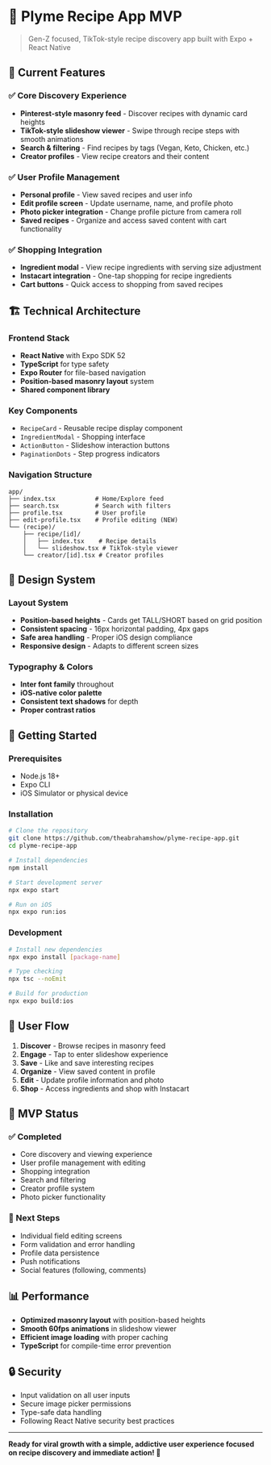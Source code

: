 # 🍳 Plyme Recipe App MVP

> Gen-Z focused, TikTok-style recipe discovery app built with Expo + React Native

## 🎯 Current Features

### ✅ **Core Discovery Experience**
- **Pinterest-style masonry feed** - Discover recipes with dynamic card heights
- **TikTok-style slideshow viewer** - Swipe through recipe steps with smooth animations
- **Search & filtering** - Find recipes by tags (Vegan, Keto, Chicken, etc.)
- **Creator profiles** - View recipe creators and their content

### ✅ **User Profile Management**
- **Personal profile** - View saved recipes and user info
- **Edit profile screen** - Update username, name, and profile photo
- **Photo picker integration** - Change profile picture from camera roll
- **Saved recipes** - Organize and access saved content with cart functionality

### ✅ **Shopping Integration**
- **Ingredient modal** - View recipe ingredients with serving size adjustment
- **Instacart integration** - One-tap shopping for recipe ingredients
- **Cart buttons** - Quick access to shopping from saved recipes

## 🏗️ **Technical Architecture**

### **Frontend Stack**
- **React Native** with Expo SDK 52
- **TypeScript** for type safety
- **Expo Router** for file-based navigation
- **Position-based masonry layout** system
- **Shared component library**

### **Key Components**
- `RecipeCard` - Reusable recipe display component
- `IngredientModal` - Shopping interface
- `ActionButton` - Slideshow interaction buttons
- `PaginationDots` - Step progress indicators

### **Navigation Structure**
```
app/
├── index.tsx           # Home/Explore feed
├── search.tsx          # Search with filters
├── profile.tsx         # User profile
├── edit-profile.tsx    # Profile editing (NEW)
└── (recipe)/
    ├── recipe/[id]/
    │   ├── index.tsx    # Recipe details
    │   └── slideshow.tsx # TikTok-style viewer
    └── creator/[id].tsx # Creator profiles
```

## 🎨 **Design System**

### **Layout System**
- **Position-based heights** - Cards get TALL/SHORT based on grid position
- **Consistent spacing** - 16px horizontal padding, 4px gaps
- **Safe area handling** - Proper iOS design compliance
- **Responsive design** - Adapts to different screen sizes

### **Typography & Colors**
- **Inter font family** throughout
- **iOS-native color palette**
- **Consistent text shadows** for depth
- **Proper contrast ratios**

## 🚀 **Getting Started**

### **Prerequisites**
- Node.js 18+
- Expo CLI
- iOS Simulator or physical device

### **Installation**
```bash
# Clone the repository
git clone https://github.com/theabrahamshow/plyme-recipe-app.git
cd plyme-recipe-app

# Install dependencies
npm install

# Start development server
npx expo start

# Run on iOS
npx expo run:ios
```

### **Development**
```bash
# Install new dependencies
npx expo install [package-name]

# Type checking
npx tsc --noEmit

# Build for production
npx expo build:ios
```

## 📱 **User Flow**

1. **Discover** - Browse recipes in masonry feed
2. **Engage** - Tap to enter slideshow experience
3. **Save** - Like and save interesting recipes
4. **Organize** - View saved content in profile
5. **Edit** - Update profile information and photo
6. **Shop** - Access ingredients and shop with Instacart

## 🎯 **MVP Status**

### **✅ Completed**
- Core discovery and viewing experience
- User profile management with editing
- Shopping integration
- Search and filtering
- Creator profile system
- Photo picker functionality

### **🔄 Next Steps**
- Individual field editing screens
- Form validation and error handling
- Profile data persistence
- Push notifications
- Social features (following, comments)

## 📊 **Performance**

- **Optimized masonry layout** with position-based heights
- **Smooth 60fps animations** in slideshow viewer
- **Efficient image loading** with proper caching
- **TypeScript** for compile-time error prevention

## 🔒 **Security**

- Input validation on all user inputs
- Secure image picker permissions
- Type-safe data handling
- Following React Native security best practices

---

**Ready for viral growth with a simple, addictive user experience focused on recipe discovery and immediate action! 🚀**
